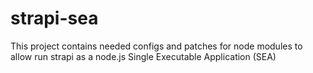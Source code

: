 # strapi-sea
This project contains needed configs and patches for node modules to allow run strapi as a node.js Single Executable Application (SEA)
